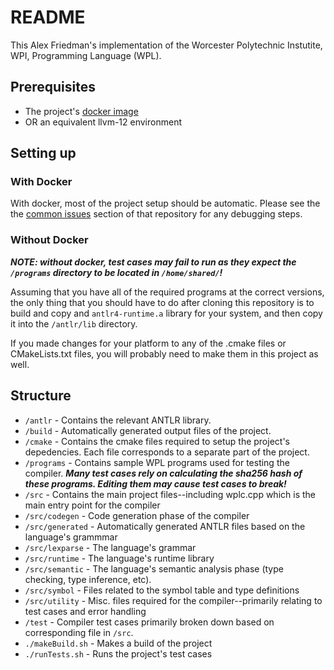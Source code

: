 # README

This Alex Friedman's implementation of the Worcester Polytechnic Instutite, WPI, Programming Language (WPL). 


## Prerequisites

* The project's [docker image](https://github.com/ahfriedman/cs544-cs4533-docker) 
* OR an equivalent llvm-12 environment


## Setting up

### With Docker

With docker, most of the project setup should be automatic. Please see the the [common issues](https://github.com/ahfriedman/cs544-cs4533-docker#common-issues)
section of that repository for any debugging steps. 


### Without Docker

***NOTE: without docker, test cases may fail to run as they expect the `/programs` directory to be located in `/home/shared/`!***

Assuming that you have all of the required programs at the correct versions, the only thing 
that you should have to do after cloning this repository is to build and copy and `antlr4-runtime.a` library for your system, and then 
copy it into the `/antlr/lib` directory. 

If you made changes for your platform to any of the .cmake files or CMakeLists.txt files, you will probably need to make them in this project as well.

## Structure

- `/antlr` - Contains the relevant ANTLR library.
- `/build` - Automatically generated output files of the project.
- `/cmake` - Contains the cmake files required to setup the project's depedencies. Each file corresponds to a separate part of the project.
- `/programs` - Contains sample WPL programs used for testing the compiler. ***Many test cases rely on calculating the sha256 hash of these programs. Editing them may cause test cases to break!***
- `/src` - Contains the main project files--including wplc.cpp which is the main entry point for the compiler
- `/src/codegen` - Code generation phase of the compiler
- `/src/generated` - Automatically generated ANTLR files based on the language's grammmar
- `/src/lexparse` - The language's grammar 
- `/src/runtime` - The language's runtime library
- `/src/semantic` - The language's semantic analysis phase (type checking, type inference, etc).
- `/src/symbol` - Files related to the symbol table and type definitions
- `/src/utility` - Misc. files required for the compiler--primarily relating to test cases and error handling
- `/test` - Compiler test cases primarily broken down based on corresponding file in `/src`.
- `./makeBuild.sh` - Makes a build of the project
- `./runTests.sh` - Runs the project's test cases